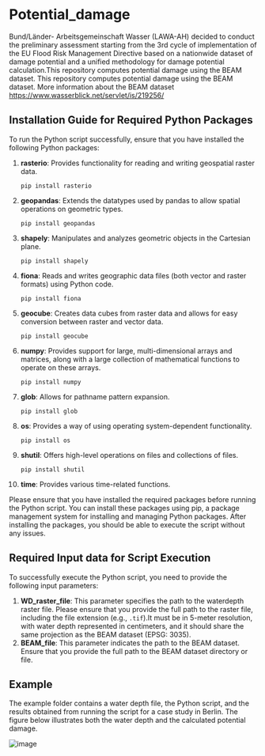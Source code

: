 # Potential_damage
Bund/Länder- Arbeitsgemeinschaft Wasser (LAWA-AH) decided to conduct the preliminary assessment starting from the 3rd cycle of implementation of the EU Flood Risk Management Directive based on a nationwide dataset of damage potential and a unified methodology for damage potential calculation.This repository computes potential damage using the BEAM dataset. This repository computes potential damage using the BEAM dataset. More information about the BEAM dataset https://www.wasserblick.net/servlet/is/219256/

## Installation Guide for Required Python Packages

To run the Python script successfully, ensure that you have installed the following Python packages:

1. **rasterio**: Provides functionality for reading and writing geospatial raster data.
    ```
    pip install rasterio
    ```

2. **geopandas**: Extends the datatypes used by pandas to allow spatial operations on geometric types.
    ```
    pip install geopandas
    ```

3. **shapely**: Manipulates and analyzes geometric objects in the Cartesian plane.
    ```
    pip install shapely
    ```

4. **fiona**: Reads and writes geographic data files (both vector and raster formats) using Python code.
    ```
    pip install fiona
    ```

5. **geocube**: Creates data cubes from raster data and allows for easy conversion between raster and vector data.
    ```
    pip install geocube
    ```

6. **numpy**: Provides support for large, multi-dimensional arrays and matrices, along with a large collection of mathematical functions to operate on these arrays.
    ```
    pip install numpy
    ```


7. **glob**: Allows for pathname pattern expansion.
    ```
    pip install glob
    ```

8. **os**: Provides a way of using operating system-dependent functionality.
    ```
    pip install os
    ```

9. **shutil**: Offers high-level operations on files and collections of files.
    ```
    pip install shutil
    ```

10. **time**: Provides various time-related functions.

Please ensure that you have installed the required packages before running the Python script. You can install these packages using pip, a package management system for installing and managing Python packages. After installing the packages, you should be able to execute the script without any issues.




## Required Input data for Script Execution

To successfully execute the Python script, you need to provide the following input parameters:

1. **WD_raster_file**: This parameter specifies the path to the waterdepth raster file. Please ensure that you provide the full path to the raster file, including the file extension (e.g., `.tif`).It must be in 5-meter resolution, with water depth represented in centimeters, and it should share the same projection as the BEAM dataset (EPSG: 3035).
2. **BEAM_file**: This parameter indicates the path to the BEAM dataset. Ensure that you provide the full path to the BEAM dataset directory or file.

## Example

The example folder contains a water depth file, the Python script, and the results obtained from running the script for a case study in Berlin. The figure below illustrates both the water depth and the calculated potential damage.

![image](https://github.com/omarseleem92/Potential_damage/assets/57235564/86995303-7f9e-4ecb-a6e8-b940e76a25c9)


